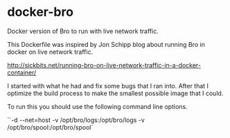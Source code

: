 # docker-bro
Docker version of Bro to run with live network traffic.

This Dockerfile was inspired by Jon Schipp blog about running Bro in docker on live network traffic.

http://sickbits.net/running-bro-on-live-network-traffic-in-a-docker-container/

I started with what he had and fix some bugs that I ran into. After that I optimize the build process to make the  smallest possible image that I could.

To run this you should use the following command line options.

``-d --net=host -v /opt/bro/logs:/opt/bro/logs -v /opt/bro/spool:/opt/bro/spool`
